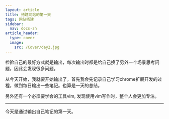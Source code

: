 ```yaml
---
layout: article
title: 搭建网站的第一天
tags: 网站搭建
sidebar:
  nav: docs-zh
article_header:
  type: cover
  image:
    src: /Cover/day2.jpg
---
```


检验自己的最好方式就是输出，每次输出时都是给自己换了另外一个场景思考问题，因此会发现很多问题。

<!--more-->

从今天开始，我就要开始输出了，首先我会先记录自己学习chrome扩展开发的过程，做到每日输出一些笔记。也算是一天的总结。

另外还有一个必须要学会的工具vim, 发现使用vim写作时，整个人会更加专注。

---

今天是通过输出自己笔记的第一天。
